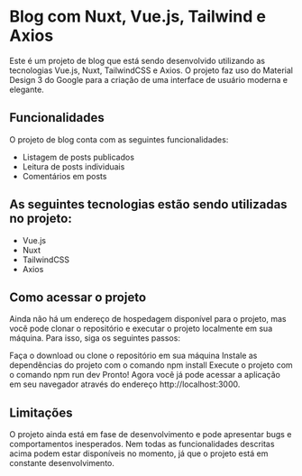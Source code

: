 # Blog com Nuxt, Vue.js, Tailwind e Axios
Este é um projeto de blog que está sendo desenvolvido utilizando as tecnologias Vue.js, Nuxt, TailwindCSS e Axios. O projeto faz uso do Material Design 3 do Google para a criação de uma interface de usuário moderna e elegante.

## Funcionalidades
O projeto de blog conta com as seguintes funcionalidades:

* Listagem de posts publicados
* Leitura de posts individuais
* Comentários em posts
## As seguintes tecnologias estão sendo utilizadas no projeto:

* Vue.js
* Nuxt
* TailwindCSS
* Axios
## Como acessar o projeto
Ainda não há um endereço de hospedagem disponível para o projeto, mas você pode clonar o repositório e executar o projeto localmente em sua máquina. Para isso, siga os seguintes passos:

Faça o download ou clone o repositório em sua máquina
Instale as dependências do projeto com o comando npm install
Execute o projeto com o comando npm run dev
Pronto! Agora você já pode acessar a aplicação em seu navegador através do endereço http://localhost:3000.

## Limitações
O projeto ainda está em fase de desenvolvimento e pode apresentar bugs e comportamentos inesperados.
Nem todas as funcionalidades descritas acima podem estar disponíveis no momento, já que o projeto está em constante desenvolvimento.
